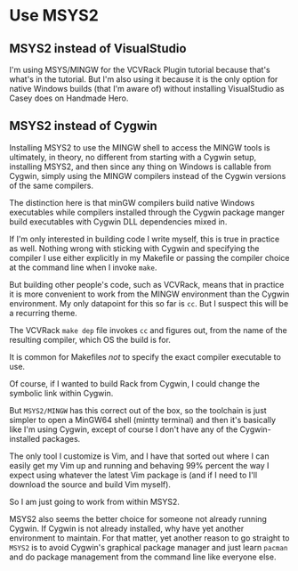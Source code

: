# Use MSYS2

## MSYS2 instead of VisualStudio

I'm using MSYS/MINGW for the VCVRack Plugin tutorial because
that's what's in the tutorial. But I'm also using it because it
is the only option for native Windows builds (that I'm aware of)
without installing VisualStudio as Casey does on Handmade Hero.

## MSYS2 instead of Cygwin

Installing MSYS2 to use the MINGW shell to access the MINGW tools
is ultimately, in theory, no different from starting with a
Cygwin setup, installing MSYS2, and then since any thing on
Windows is callable from Cygwin, simply using the MINGW compilers
instead of the Cygwin versions of the same compilers.

The distinction here is that minGW compilers build native Windows
executables while compilers installed through the Cygwin package
manger build executables with Cygwin DLL dependencies mixed in.

If I'm only interested in building code I write myself, this is
true in practice as well. Nothing wrong with sticking with Cygwin
and specifying the compiler I use either explicitly in my
Makefile or passing the compiler choice at the command line when
I invoke `make`.

But building other people's code, such as VCVRack, means that in
practice it is more convenient to work from the MINGW environment
than the Cygwin environment. My only datapoint for this so far is
`cc`. But I suspect this will be a recurring theme.

The VCVRack `make dep` file invokes `cc` and figures out, from
the name of the resulting compiler, which OS the build is for.

It is common for Makefiles *not* to specify the exact compiler
executable to use.

Of course, if I wanted to build Rack from Cygwin, I could change
the symbolic link within Cygwin.

But `MSYS2/MINGW` has this correct out of the box, so the
toolchain is just simpler to open a MinGW64 shell (mintty
terminal) and then it's basically like I'm using Cygwin, except
of course I don't have any of the Cygwin-installed packages.

The only tool I customize is Vim, and I have that sorted out
where I can easily get my Vim up and running and behaving 99%
percent the way I expect using whatever the latest Vim package is
(and if I need to I'll download the source and build Vim myself).

So I am just going to work from within MSYS2.

MSYS2 also seems the better choice for someone not already
running Cygwin. If Cygwin is not already installed, why have yet
another environment to maintain. For that matter, yet another
reason to go straight to `MSYS2` is to avoid Cygwin's graphical
package manager and just learn `pacman` and do package management
from the command line like everyone else.

